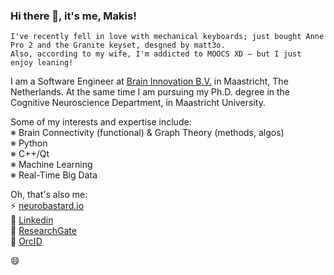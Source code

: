 ### Hi there 👋, it's me, Makis!

```
I've recently fell in love with mechanical keyboards; just bought Anne Pro 2 and the Granite keyset, desgned by matt3o.
Also, according to my wife, I'm addicted to MOOCS XD — but I just enjoy leaning!
```

<!--
**makism/makism** is a ✨ _special_ ✨ repository because its `README.md` (this file) appears on your GitHub profile.

Here are some ideas to get you started:

- 🔭 I’m currently working on ...
- 🌱 I’m currently learning ...
- 👯 I’m looking to collaborate on ...
- 🤔 I’m looking for help with ...
- 💬 Ask me about ...
- 📫 How to reach me: ...
- 😄 Pronouns: ...
- ⚡ Fun fact: ...
-->

I am a Software Engineer at [Brain Innovation B.V.](https://www.brainvoyager.com) in Maastricht, The Netherlands. At the same time I am pursuing my Ph.D. degree in the Cognitive Neuroscience Department, in Maastricht University.

Some of my interests and expertise include:<br/>
※ Brain Connectivity (functional) & Graph Theory (methods, algos)<br/>
※ Python<br/>
※ C++/Qt<br/>
※ Machine Learning<br/>
※ Real-Time Big Data<br/>

Oh, that's also me:<br/>
⚡ [neurobastard.io](https://neurobastard.io)<br/>
💬 [Linkedin](https://www.linkedin.com/in/makism/)<br/>
🌱 [ResearchGate](https://researchgate.net/profile/Avraam_Marimpis)<br/>
🔭 [OrcID](orcid.org/0000-0003-1551-9940)


😄

